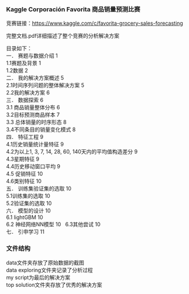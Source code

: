 ### Kaggle Corporación Favorita 商品销量预测比赛
竞赛链接：https://www.kaggle.com/c/favorita-grocery-sales-forecasting  

完整文档.pdf详细描述了整个竞赛的分析解决方案

目录如下：  
一．	赛题与数据介绍	1  
1.1赛题及背景	1  
1.2数据	2  
二．	我的解决方案概述	5  
2.1时间序列问题的整体解决方案	5  
2.2我的解决方案	6  
三．	数据探索	6  
3.1 商品销量整体分布	6  
3.2目标预测商品样本	7  
3.3 总体销量的时序形态	8  
3.4不同条目的销量变化模式	8  
四．	特征工程	9  
4.1历史销量统计量特征	9  
4.2为以上1, 3, 7, 14, 28, 60, 140天内的平均值构造差分	9  
4.3星期特征	9  
4.4历史移动窗口平均	9  
4.5 促销特征	10  
4.6类别特征	10  
五．	训练集验证集的选取	10  
5.1训练集的选取	10  
5.2验证集的选取	10  
六．	模型的设计	10  
6.1 lightGBM	10  
6.2 神经网络NN模型	10  
6.3其他尝试	10  
七．	引申学习	11  

### 文件结构  
data文件夹存放了原始数据的截图  
data exploring文件夹记录了分析过程  
my script为最后的解决方案  
top solution文件夹存放了优秀的解决方案  
